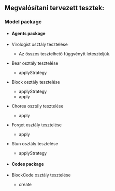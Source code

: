 ## Megvalósítani tervezett tesztek:

### Model package

- #### Agents package
- Virologist osztály tesztelése 
  - Az összes tesztelhető függvénytt leteszteljük.

- Bear osztály tesztelése
  - applyStrategy

- Block osztály tesztelése
  - applyStrategy
  - apply
  
- Chorea osztály tesztelése
  - apply

- Forget osztály tesztelése
  - apply
  
- Stun osztály tesztelése
  - applyStrategy

- #### Codes package
- BlockCode osztály tesztelése
  - create